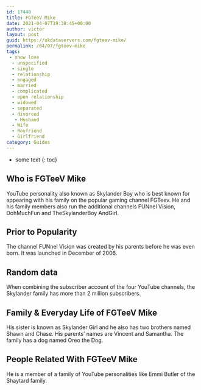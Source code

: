 ```yaml
---
id: 17440
title: FGTeeV Mike
date: 2021-04-07T19:38:45+00:00
author: victor
layout: post
guid: https://ukdataservers.com/fgteev-mike/
permalink: /04/07/fgteev-mike
tags:
 - show love
  - unspecified
  - single
  - relationship
  - engaged
  - married
  - complicated
  - open relationship
  - widowed
  - separated
  - divorced
   - Husband
  - Wife
  - Boyfriend
  - Girlfriend
category: Guides
---
```


* some text
{: toc}


## Who is FGTeeV Mike



YouTube personality also known as Skylander Boy who is best known for appearing with his family on the popular gaming channel FGTeev. He and his family members also run the additional channels FUNnel Vision, DohMuchFun and TheSkylanderBoy AndGirl. 

                
                
                
## Prior to Popularity



The channel FUNnel Vision was created by his parents before he was even born. It was launched in December of 2006.

                
                
                
## Random data



When combining the subscriber account of the four YouTube channels, the Skylander family has more than 2 million subscribers.

                
                
                
## Family & Everyday Life of FGTeeV Mike



His sister is known as Skylander Girl and he also has two brothers named Shawn and Chase. His parents&#8217; names are Vincent and Samantha. The family has a dog named Oreo the Dog.

                
                
                
## People Related With FGTeeV Mike



He is a member of a family of YouTube personalities like Emmi Butler of the Shaytard family.

                
              
            
          
          
          